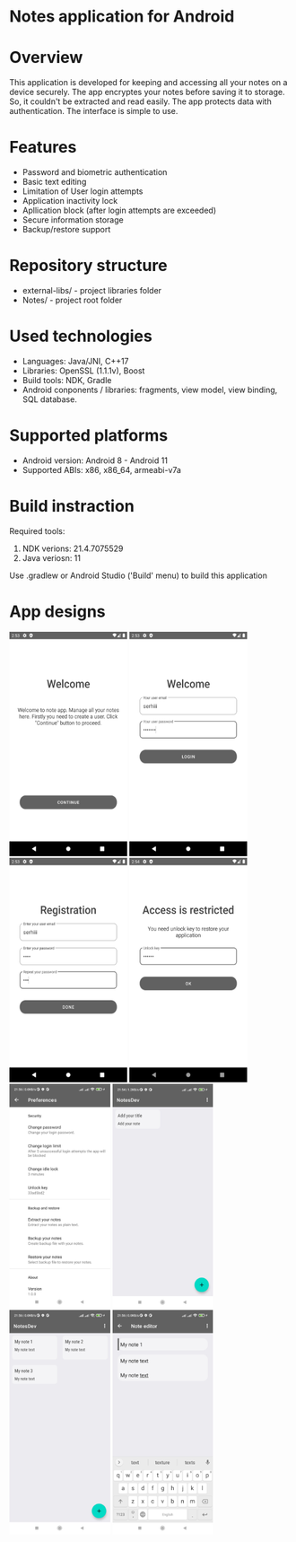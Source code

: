 # Notes application for Android

# Overview

This application is developed for keeping and accessing all your notes on a device securely. 
The app encryptes your notes before saving it to storage. So, it couldn't be extracted and read easily. The app protects data with authentication. 
The interface is simple to use.

# Features

- Password and biometric authentication
- Basic text editing
- Limitation of User login attempts
- Application inactivity lock
- Apllication block (after login attempts are exceeded)
- Secure information storage
- Backup/restore support

# Repository structure

- external-libs/ - project libraries folder
- Notes/ - project root folder

# Used technologies

- Languages: Java/JNI, C++17
- Libraries: OpenSSL (1.1.1v), Boost
- Build tools: NDK, Gradle
- Android conponents / libraries: fragments, view model, view binding, SQL database.

# Supported platforms

- Android version: Android 8 - Android 11
- Supported ABIs: x86, x86_64, armeabi-v7a

# Build instraction

Required tools:

1) NDK verions: 21.4.7075529
2) Java veriosn: 11

Use .gradlew or Android Studio ('Build' menu) to build this application

# App designs

<img src="images/Screenshot_1.jpg" height="400" width="210"> <img src="images/Screenshot_2.jpg" height="400" width="210">
<img src="images/Screenshot_7.jpg" height="400" width="210"> <img src="images/Screenshot_4.jpg" height="400" width="210"> 
<img src="images/Screenshot_5.jpg" height="400"> <img src="images/Screenshot_6.jpg" height="400">
<img src="images/Screenshot_3.jpg" height="400"> <img src="images/Screenshot_8.jpg" height="400">
